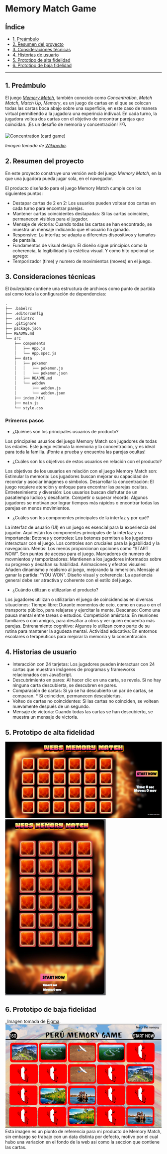 # Memory Match Game

## Índice

* [1. Preámbulo](#1-preámbulo)
* [2. Resumen del proyecto](#2-resumen-del-proyecto)
* [3. Consideraciones técnicas](#3-consideraciones-tecnicas)
* [4. Historias de usuario](#4-historias-de-usuario)
* [5. Prototipo de alta fidelidad](#5-prototipo-de-alta-fidelidad)
* [6. Prototipo de baja fidelidad](#7-protipo-de-baja-fidelidad)

***

## 1. Preámbulo

El juego [_Memory Match_](https://en.wikipedia.org/wiki/Concentration_(card_game)), también conocido como _Concentration_, _Match Match_, _Match Up_, _Memory_, es un juego de cartas en el que se colocan todas las cartas boca abajo sobre una superficie, en este caso de manera virtual permitiendo a la jugadora una experincia indivual. En cada turno, la jugadora voltea dos cartas con el objetivo de encontrar parejas que coincidan. ¡Es un desafío de memoria y concentración! 🃏🔍

![Concentration (card game)](https://user-images.githubusercontent.com/110297/135919005-66aefadb-c462-49e2-bf10-2374f2e47688.png)

_Imagen tomada de [Wikipedia](https://en.wikipedia.org/wiki/Concentration_(card_game))_.

## 2. Resumen del proyecto

En este proyecto construye una versión _web_ del juego _Memory Match_, en la
que una jugadora pueda jugar sola, en el navegador.

El producto diseñado para el juego Memory Match cumple con los siguientes puntos:

* Destapar cartas de 2 en 2: Los usuarios pueden voltear dos cartas en cada turno para encontrar parejas.
* Mantener cartas coincidentes destapadas: Si las cartas coinciden, permanecen visibles para el jugador.
* Mensaje de victoria: Cuando todas las cartas se han encontrado, se muestra un mensaje indicando que el usuario ha ganado.
* Responsive: La interfaz se adapta a diferentes dispositivos y tamaños de pantalla.
* Fundamentos de visual design: El diseño sigue principios como la coherencia, la legibilidad y la estética visual.
Y como hito opcional se agrego:
* Temporizador (time) y numero de movimientos (moves) en el juego.

## 3. Consideraciones técnicas

El _boilerplate_ contiene una estructura de archivos como punto de partida así
como toda la configuración de dependencias:

```text
.
├── .babelrc
├── .editorconfig
├── .eslintrc
├── .gitignore
├── package.json
├── README.md
└── src
    ├── components
    │   ├── App.js
    │   └── App.spec.js
    ├── data
    │   ├── pokemon
    │   │   ├── pokemon.js
    │   │   └── pokemon.json
    │   ├── README.md
    │   └── webdev
    │       ├── webdev.js
    │       └── webdev.json
    ├── index.html
    ├── main.js
    └── style.css
```

### Primeros pasos

* ¿Quiénes son los principales usuarios de producto?

Los principales usuarios del juego Memory Match son jugadores de todas las edades. Este juego estimula la memoria y la concentración, y es ideal para toda la familia. ¡Ponte a prueba y encuentra las parejas ocultas!

* ¿Cuáles son los objetivos de estos usuarios en relación con el producto?

Los objetivos de los usuarios en relación con el juego Memory Match son:
Estimular la memoria: Los jugadores buscan mejorar su capacidad de recordar y asociar imágenes o símbolos.
Desarrollar la concentración: El juego requiere atención y enfoque para encontrar las parejas ocultas.
Entretenimiento y diversión: Los usuarios buscan disfrutar de un pasatiempo lúdico y desafiante.
Competir o superar récords: Algunos jugadores se motivan por lograr tiempos más rápidos o encontrar todas las parejas en menos movimientos.

* ¿Cuáles son los componentes principales de la interfaz y por qué?

La interfaz de usuario (UI) en un juego es esencial para la experiencia del jugador. Aquí están los componentes principales de la interfaz y su importancia:
Botones y controles: Los botones permiten a los jugadores interactuar con el juego. Los controles son cruciales para la jugabilidad y la navegación.
Menús: Los menús proporcionan opciones como “START NOW”. Son puntos de acceso para el juego.
Marcadores de numero de movmientos y temporizadores: Mantienen a los jugadores informados sobre su progreso y desafían su habilidad.
Animaciones y efectos visuales: Añaden dinamismo y realismo al juego, mejorando la inmersión.
Mensaje al ganar la partida: "YOU WON".
Diseño visual y coherencia: La apariencia general debe ser atractiva y coherente con el estilo del juego.

* ¿Cuándo utilizan o utilizarían el producto?

Los jugadores utilizan o utilizarían el juego de coincidencias en diversas situaciones:
Tiempo libre: Durante momentos de ocio, como en casa o en el transporte público, para relajarse y ejercitar la mente.
Descanso: Como una pausa mental entre tareas o estudios.
Competición amistosa: En reuniones familiares o con amigos, para desafiar a otros y ver quién encuentra más parejas.
Entrenamiento cognitivo: Algunos lo utilizan como parte de su rutina para mantener la agudeza mental.
Actividad educativa: En entornos escolares o terapéuticos para mejorar la memoria y la concentración.

## 4. Historias de usuario
* Interacción con 24 tarjetas: Los jugadores pueden interactuar con 24 cartas que muestran imágenes de programas y frameworks relacionados con JavaScript.
* Descubrimiento en pares: Al hacer clic en una carta, se revela. Si no hay ninguna carta descubierta, se descubren en pares.
* Comparación de cartas: Si ya se ha descubierto un par de cartas, se comparan. * Si coinciden, permanecen descubiertas.
* Volteo de cartas no coincidentes: Si las cartas no coinciden, se voltean nuevamente después de un segundo.
* Mensaje de victoria: Cuando todas las cartas se han descubierto, se muestra un mensaje de victoria.

## 5. Prototipo de alta fidelidad
![Producto final pc](./src/IMAGENES/PROTOTIPO%20FINAL.png)
![Producto final movil](./src/IMAGENES/PROTOTIPO%20MOVIL.png)

## 6. Prototipo de baja fidelidad
_Imagen tomada de [Figma](https://www.figma.com/file/LwL3BsNyyF4vK3lutnzYWs/Untitled?type=design&mode=design&t=aauUXTkHrzLXHCv0-0).  
![Producto inicial de referencia pc](./src/IMAGENES/PROTOTIPO%20ALTA%20FIDELIDAD%20MM.png)
Esta imagen es un piunto de referencia para mi producto de Memory Match, sin embargo se trabajo con un data distinta por defecto, motivo por el cual hubo una variacion en el fondo de la web asi como la seccion que contiene las cartas.
